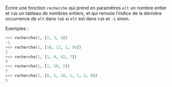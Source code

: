 Écrire une fonction `recherche` qui prend en paramètres `elt` un nombre entier et `tab`
un tableau de nombres entiers, et qui renvoie l’indice de la dernière occurrence de `elt`
dans `tab` si `elt` est dans `tab` et `-1` sinon.

Exemples :
```python
>>> recherche(1, [2, 3, 4])
-1
>>> recherche(1, [10, 12, 1, 56])
2
>>> recherche(1, [1, 0, 42, 7])
0
>>> recherche(1, [1, 50, 1])
2
>>> recherche(1, [8, 1, 10, 1, 7, 1, 8])
5
```